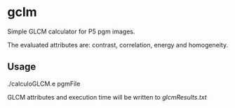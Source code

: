 # gclm
Simple GLCM calculator for P5 pgm images.

The evaluated attributes are: contrast, correlation, energy and homogeneity.

## Usage
./calculoGLCM.e pgmFile

GLCM attributes and execution time will be written to *glcmResults.txt*
